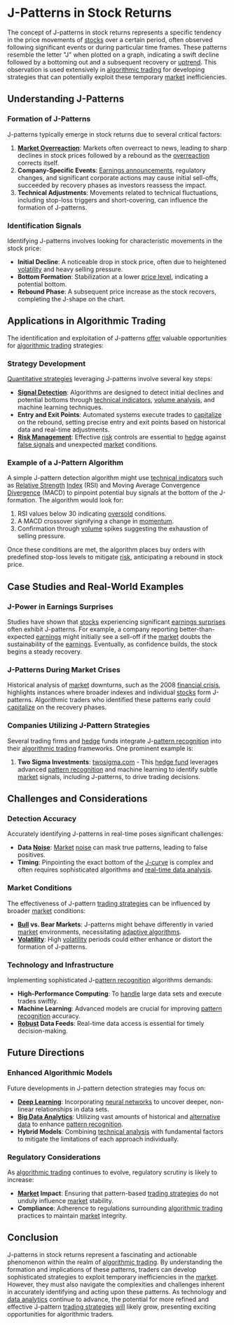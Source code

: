 # J-Patterns in Stock Returns

The concept of J-patterns in stock returns represents a specific tendency in the price movements of [stocks](../s/stock.md) over a certain period, often observed following significant events or during particular time frames. These patterns resemble the letter "J" when plotted on a graph, indicating a swift decline followed by a bottoming out and a subsequent recovery or [uptrend](../u/uptrend.md). This observation is used extensively in [algorithmic trading](../a/algorithmic_trading.md) for developing strategies that can potentially exploit these temporary [market](../m/market.md) inefficiencies.

## Understanding J-Patterns

### Formation of J-Patterns

J-patterns typically emerge in stock returns due to several critical factors:

1. **[Market Overreaction](../m/market_overreaction.md)**: Markets often overreact to news, leading to sharp declines in stock prices followed by a rebound as the [overreaction](../o/overreaction.md) corrects itself.
2. **Company-Specific Events**: [Earnings announcements](../e/earnings_announcements.md), regulatory changes, and significant corporate actions may cause initial sell-offs, succeeded by recovery phases as investors reassess the impact.
3. **Technical Adjustments**: Movements related to technical fluctuations, including stop-loss triggers and short-covering, can influence the formation of J-patterns.

### Identification Signals

Identifying J-patterns involves looking for characteristic movements in the stock price:
- **Initial Decline**: A noticeable drop in stock price, often due to heightened [volatility](../v/volatility.md) and heavy selling pressure.
- **Bottom Formation**: Stabilization at a lower [price level](../p/price_level.md), indicating a potential bottom.
- **Rebound Phase**: A subsequent price increase as the stock recovers, completing the J-shape on the chart.

## Applications in Algorithmic Trading

The identification and exploitation of J-patterns [offer](../o/offer.md) valuable opportunities for [algorithmic trading](../a/algorithmic_trading.md) strategies:

### Strategy Development

[Quantitative strategies](../q/quantitative_strategies_in_trading.md) leveraging J-patterns involve several key steps:
- **[Signal Detection](../s/signal_detection_in_trading.md)**: Algorithms are designed to detect initial declines and potential bottoms through [technical indicators](../t/technical_indicators.md), [volume analysis](../v/volume_analysis.md), and machine learning techniques.
- **Entry and Exit Points**: Automated systems execute trades to [capitalize](../c/capitalize.md) on the rebound, setting precise entry and exit points based on historical data and real-time adjustments.
- **[Risk Management](../r/risk_management.md)**: Effective [risk](../r/risk.md) controls are essential to [hedge](../h/hedge.md) against [false signals](../f/false_signals_in_trading.md) and unexpected [market](../m/market.md) conditions.

### Example of a J-Pattern Algorithm

A simple J-pattern detection algorithm might use [technical indicators](../t/technical_indicators.md) such as [Relative Strength](../r/relative_strength.md) [Index](../i/index.md) (RSI) and Moving Average Convergence [Divergence](../d/divergence.md) (MACD) to pinpoint potential buy signals at the bottom of the J-formation. The algorithm would look for:
1. RSI values below 30 indicating [oversold](../o/oversold.md) conditions.
2. A MACD crossover signifying a change in [momentum](../m/momentum.md).
3. Confirmation through [volume](../v/volume.md) spikes suggesting the exhaustion of selling pressure.

Once these conditions are met, the algorithm places buy orders with predefined stop-loss levels to mitigate [risk](../r/risk.md), anticipating a rebound in stock price.

## Case Studies and Real-World Examples

### J-Power in Earnings Surprises

Studies have shown that [stocks](../s/stock.md) experiencing significant [earnings surprises](../e/earnings_surprises.md) often exhibit J-patterns. For example, a company reporting better-than-expected [earnings](../e/earnings.md) might initially see a sell-off if the [market](../m/market.md) doubts the sustainability of the [earnings](../e/earnings.md). Eventually, as confidence builds, the stock begins a steady recovery.

### J-Patterns During Market Crises

Historical analysis of [market](../m/market.md) downturns, such as the 2008 [financial crisis](../f/financial_crisis.md), highlights instances where broader indexes and individual [stocks](../s/stock.md) form J-patterns. Algorithmic traders who identified these patterns early could [capitalize](../c/capitalize.md) on the recovery phases.

### Companies Utilizing J-Pattern Strategies

Several trading firms and [hedge](../h/hedge.md) funds integrate J-[pattern recognition](../p/pattern_recognition.md) into their [algorithmic trading](../a/algorithmic_trading.md) frameworks. One prominent example is:

1. **Two Sigma Investments**: [twosigma.com](https://www.twosigma.com) - This [hedge fund](../h/hedge_fund.md) leverages advanced [pattern recognition](../p/pattern_recognition.md) and machine learning to identify subtle [market](../m/market.md) signals, including J-patterns, to drive trading decisions.

## Challenges and Considerations

### Detection Accuracy

Accurately identifying J-patterns in real-time poses significant challenges:
- **Data [Noise](../n/noise.md)**: [Market](../m/market.md) [noise](../n/noise.md) can mask true patterns, leading to false positives.
- **Timing**: Pinpointing the exact bottom of the [J-curve](../j/j-curve.md) is complex and often requires sophisticated algorithms and [real-time data analysis](../r/real-time_data_analysis.md).

### Market Conditions

The effectiveness of J-pattern [trading strategies](../t/trading_strategies.md) can be influenced by broader [market](../m/market.md) conditions:
- **[Bull](../b/bull.md) vs. Bear Markets**: J-patterns might behave differently in varied [market](../m/market.md) environments, necessitating [adaptive algorithms](../a/adaptive_algorithms.md).
- **[Volatility](../v/volatility.md)**: High [volatility](../v/volatility.md) periods could either enhance or distort the formation of J-patterns.

### Technology and Infrastructure

Implementing sophisticated J-[pattern recognition](../p/pattern_recognition.md) algorithms demands:
- **High-Performance Computing**: To [handle](../h/handle.md) large data sets and execute trades swiftly.
- **Machine Learning**: Advanced models are crucial for improving [pattern recognition](../p/pattern_recognition.md) accuracy.
- **[Robust](../r/robust.md) Data Feeds**: Real-time data access is essential for timely decision-making.

## Future Directions

### Enhanced Algorithmic Models

Future developments in J-pattern detection strategies may focus on:
- **[Deep Learning](../d/deep_learning.md)**: Incorporating [neural networks](../n/neural_networks_in_trading.md) to uncover deeper, non-linear relationships in data sets.
- **[Big Data Analytics](../b/big_data_analytics_in_trading.md)**: Utilizing vast amounts of historical and [alternative data](../a/alternative_data.md) to enhance [pattern recognition](../p/pattern_recognition.md).
- **Hybrid Models**: Combining [technical analysis](../t/technical_analysis.md) with fundamental factors to mitigate the limitations of each approach individually.

### Regulatory Considerations

As [algorithmic trading](../a/algorithmic_trading.md) continues to evolve, regulatory scrutiny is likely to increase:
- **[Market](../m/market.md) Impact**: Ensuring that pattern-based [trading strategies](../t/trading_strategies.md) do not unduly influence [market](../m/market.md) stability.
- **Compliance**: Adherence to regulations surrounding [algorithmic trading](../a/algorithmic_trading.md) practices to maintain [market](../m/market.md) integrity.

## Conclusion

J-patterns in stock returns represent a fascinating and actionable phenomenon within the realm of [algorithmic trading](../a/algorithmic_trading.md). By understanding the formation and implications of these patterns, traders can develop sophisticated strategies to exploit temporary inefficiencies in the [market](../m/market.md). However, they must also navigate the complexities and challenges inherent in accurately identifying and acting upon these patterns. As technology and [data analytics](../d/data_analytics.md) continue to advance, the potential for more refined and effective J-pattern [trading strategies](../t/trading_strategies.md) [will](../w/will.md) likely grow, presenting exciting opportunities for algorithmic traders.